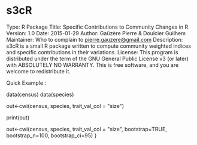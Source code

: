 # s3cR

Type: R Package
Title: Specific Contributions to Community Changes in R
Version: 1.0
Date: 2015-01-29
Author: Gaüzère Pierre & Doulcier Guilhem
Maintainer: Who to complain to <pierre.gauzere@gmail.com>
Description: s3cR is a small R package written to compute community weighted indices and specific contributions in their variations.
License: This program is distributed under the term of the GNU General Public License v3 (or later) with ABSOLUTELY NO WARRANTY. This is free software, and you are welcome to redistribute it.

Quick Example : 

data(census)
data(species)

out<-cwi(census, species, trait_val_col = "size")

print(out)

out<-cwi(census, species, trait_val_col = "size", 
         bootstrap=TRUE, 
         bootstrap_n=100, 
         bootstrap_ci=95)
}
